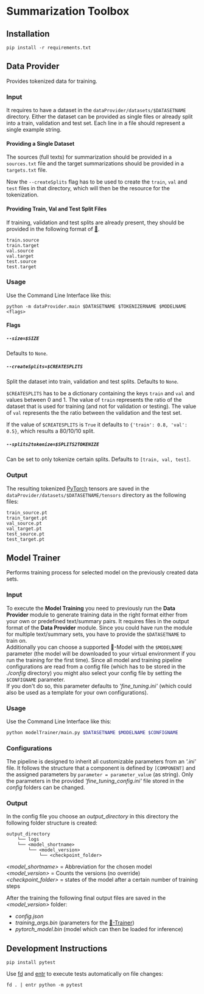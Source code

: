 # Summarization Toolbox

## Installation

```
pip install -r requirements.txt
```

## Data Provider

Provides tokenized data for training.

### Input

It requires to have a dataset in the `dataProvider/datasets/$DATASETNAME` directory. Either the dataset can be provided as single files or already split into a train, validation and test set. Each line in a file should represent a single example string.

#### Providing a Single Dataset

The sources (full texts) for summarization should be provided in a `sources.txt` file and the target summarizations should be provided in a `targets.txt` file.

Now the `--createSplits` flag has to be used to create the `train`, `val` and `test` files in that directory, which will then be the resource for the tokenization.

#### Providing Train, Val and Test Split Files

If training, validation and test splits are already present, they should be provided in the following format of [🤗](https://github.com/huggingface/transformers/tree/master/examples/seq2seq).

```
train.source
train.target
val.source
val.target
test.source
test.target
```

### Usage

Use the Command Line Interface like this:

```
python -m dataProvider.main $DATASETNAME $TOKENIZERNAME $MODELNAME <flags>
```

#### Flags

##### `--size=$SIZE`

Defaults to `None`.

##### `--createSplits=$CREATESPLITS`

Split the dataset into train, validation and test splits. Defaults to `None`.

`$CREATESPLITS` has to be a dictionary containing the keys `train` and `val` and values between 0 and 1. The value of `train` represents the ratio of the dataset that is used for training (and not for validation or testing). The value of `val` represents the the ratio between the validation and the test set.

If the value of `$CREATESPLITS` is `True` it defaults to `{'train': 0.8, 'val': 0.5}`, which results a 80/10/10 split.

##### `--splits2tokenize=$SPLITS2TOKENIZE`

Can be set to only tokenize certain splits. Defaults to `[train, val, test]`.

### Output

The resulting tokenized [PyTorch](https://pytorch.org/) tensors are saved in the `dataProvider/datasets/$DATASETNAME/tensors` directory as the following files:

```
train_source.pt
train_target.pt
val_source.pt
val_target.pt
test_source.pt
test_target.pt
```

## Model Trainer

Performs training process for selected model on the previously created data sets.

### Input

To execute the __Model Training__ you need to previously run the __Data Provider__ module to generate training data in the right format either from your own or predefined text/summary pairs.
It requires files in the output format of the __Data Provider__ module. Since you could have run the module for multiple text/summary sets, you have to provide the `$DATASETNAME` to train on.  
Additionally you can choose a supported 🤗-Model with the `$MODELNAME` parameter (the model will be downloaded to your virtual environment if you run the training for the first time).
Since all model and training pipeline configurations are read from a config file (which has to be stored in the _./config_ directory) you might also select your config file by setting the `$CONFIGNAME` parameter.  
If you don't do so, this parameter defaults to _'fine_tuning.ini'_ (which could also be used as a template for your own configurations).

### Usage

Use the Command Line Interface like this:

```bash
python modelTrainer/main.py $DATASETNAME $MODELNAME $CONFIGNAME
```

### Configurations

The pipeline is designed to inherit all customizable parameters from an _'.ini'_ file.
It follows the structure that a component is defined by `[COMPONENT]` and the assigned parameters by `parameter = parameter_value` (as string).
Only the parameters in the provided _'fine_tuning_config.ini'_ file stored in the _config_ folders can be changed.

### Output

In the config file you choose an _output_directory_ in this directory the following folder structure is created:
```
output_directory
    └── logs
    └── <model_shortname>
        └── <model_version>
            └── <checkpoint_folder>
```
_<model_shortname>_ = Abbreviation for the chosen model  
_<model_version>_ = Counts the versions (no override)  
_<checkpoint_folder>_ = states of the model after a certain number of training steps

After the training the following final output files are saved in the _<model_version>_ folder:
- _config.json_
- _training_args.bin_ (parameters for the [🤗-Trainer](https://huggingface.co/transformers/main_classes/trainer.html))
- _pytorch_model.bin_ (model which can then be loaded for inference)


## Development Instructions

```
pip install pytest
```

Use [fd](https://github.com/sharkdp/fd) and [entr](https://eradman.com/entrproject/) to execute tests automatically on file changes:

```
fd . | entr python -m pytest
```
